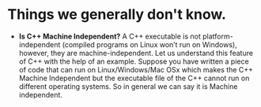# Things we generally don't know.

- **Is C++ Machine Independent?**
  A C++ executable is not platform-independent (compiled programs on Linux won’t run on Windows), however, they are machine-independent. Let us understand this feature of C++ with the help of an example. Suppose you have written a piece of code that can run on Linux/Windows/Mac OSx which makes the C++ Machine Independent but the executable file of the C++ cannot run on different operating systems. So in general we can say it is Machine independent.

